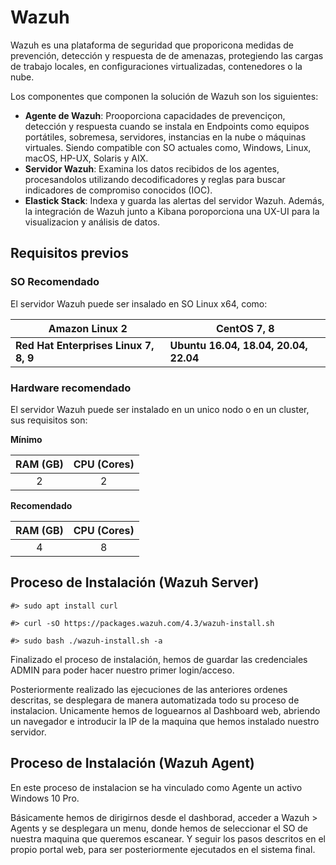 # Wazuh

Wazuh es una plataforma de seguridad que proporicona medidas de prevención, detección y respuesta de de amenazas, protegiendo las cargas de trabajo locales, en configuraciones virtualizadas, contenedores o la nube.

Los componentes que componen la solución de Wazuh son los siguientes:
- **Agente de Wazuh**: Prooporciona capacidades de prevenciçon, detección y respuesta cuando se instala en Endpoints como equipos portátiles, sobremesa, servidores, instancias en la nube o máquinas virtuales. Siendo compatible con SO actuales como, Windows, Linux, macOS, HP-UX, Solaris y AIX.
- **Servidor Wazuh**: Examina los datos recibidos de los agentes, procesandolos utilizando decodificadores y reglas para buscar indicadores de compromiso conocidos (IOC).
- **Elastick Stack**: Indexa y guarda las alertas del servidor Wazuh. Además, la integración de Wazuh junto a Kibana poroporciona una UX-UI para la visualizacion y análisis de datos.


## Requisitos previos

### SO Recomendado

El servidor Wazuh puede ser insalado en SO Linux x64, como:

| **Amazon Linux 2**                    	| **CentOS 7, 8**                       	|
|---------------------------------------	|---------------------------------------	|
| **Red Hat Enterprises Linux 7, 8, 9** 	| **Ubuntu 16.04, 18.04, 20.04, 22.04** 	|

### Hardware recomendado

El servidor Wazuh puede ser instalado en un unico nodo o en un cluster, sus requisitos son:

**Mínimo**

| RAM (GB) 	| CPU (Cores) 	|
|:--:|:--:|
| 2        	| 2           	|

**Recomendado**

| RAM (GB) 	| CPU (Cores) 	|
|:--:|:--:|
| 4        	| 8           	|

## Proceso de Instalación (Wazuh Server)

`#> sudo apt install curl `

`#> curl -sO https://packages.wazuh.com/4.3/wazuh-install.sh `

`#> sudo bash ./wazuh-install.sh -a`

Finalizado el proceso de instalación, hemos de guardar las credenciales ADMIN para poder hacer nuestro primer login/acceso.

Posteriormente realizado las ejecuciones de las anteriores ordenes descritas, se desplegara de manera automatizada todo su proceso de instalacion. Unicamente hemos de loguearnos al Dashboard web, abriendo un navegador e introducir la IP de la maquina que hemos instalado nuestro servidor.


## Proceso de Instalación (Wazuh Agent)

En este proceso de instalacion se ha vinculado como Agente un activo Windows 10 Pro.

Básicamente hemos de dirigirnos desde el dashborad, acceder a Wazuh > Agents y se desplegara un menu, donde hemos de seleccionar el SO de nuestra maquina que queremos escanear. Y seguir los pasos descritos en el propio portal web, para ser posteriormente ejecutados en el sistema final.